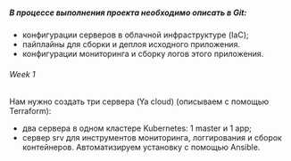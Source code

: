 ##### В процессе выполнения проекта необходимо описать в Git:
* конфигурации серверов в облачной инфраструктуре (IaC);
* пайплайны для сборки и деплоя исходного приложения.
* конфигурации мониторинга и сборку логов этого приложения.

###### Week 1
Нам нужно создать три сервера (Ya cloud) (описываем с помощью Terraform):
* два сервера в одном кластере Kubernetes: 1 master и 1 app;
* сервер srv для инструментов мониторинга, логгирования и сборок контейнеров.
Автоматизируем установку с помощью Ansible.
